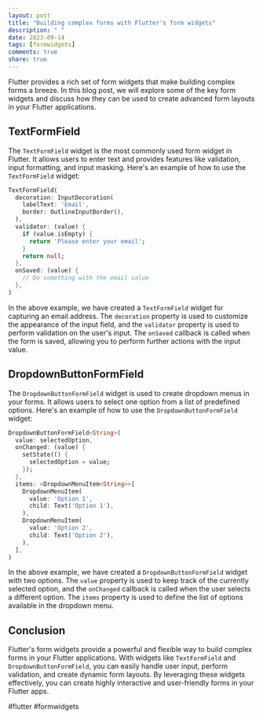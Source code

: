 ```yaml
---
layout: post
title: "Building complex forms with Flutter's form widgets"
description: " "
date: 2023-09-14
tags: [formwidgets]
comments: true
share: true
---
```


Flutter provides a rich set of form widgets that make building complex forms a breeze. In this blog post, we will explore some of the key form widgets and discuss how they can be used to create advanced form layouts in your Flutter applications.

## TextFormField

The `TextFormField` widget is the most commonly used form widget in Flutter. It allows users to enter text and provides features like validation, input formatting, and input masking. Here's an example of how to use the `TextFormField` widget:

```dart
TextFormField(
  decoration: InputDecoration(
    labelText: 'Email',
    border: OutlineInputBorder(),
  ),
  validator: (value) {
    if (value.isEmpty) {
      return 'Please enter your email';
    }
    return null;
  },
  onSaved: (value) {
    // Do something with the email value
  },
)
```

In the above example, we have created a `TextFormField` widget for capturing an email address. The `decoration` property is used to customize the appearance of the input field, and the `validator` property is used to perform validation on the user's input. The `onSaved` callback is called when the form is saved, allowing you to perform further actions with the input value.

## DropdownButtonFormField

The `DropdownButtonFormField` widget is used to create dropdown menus in your forms. It allows users to select one option from a list of predefined options. Here's an example of how to use the `DropdownButtonFormField` widget:

```dart
DropdownButtonFormField<String>(
  value: selectedOption,
  onChanged: (value) {
    setState(() {
      selectedOption = value;
    });
  },
  items: <DropdownMenuItem<String>>[
    DropdownMenuItem(
      value: 'Option 1',
      child: Text('Option 1'),
    ),
    DropdownMenuItem(
      value: 'Option 2',
      child: Text('Option 2'),
    ),
  ],
)
```

In the above example, we have created a `DropdownButtonFormField` widget with two options. The `value` property is used to keep track of the currently selected option, and the `onChanged` callback is called when the user selects a different option. The `items` property is used to define the list of options available in the dropdown menu.

## Conclusion

Flutter's form widgets provide a powerful and flexible way to build complex forms in your Flutter applications. With widgets like `TextFormField` and `DropdownButtonFormField`, you can easily handle user input, perform validation, and create dynamic form layouts. By leveraging these widgets effectively, you can create highly interactive and user-friendly forms in your Flutter apps.

#flutter #formwidgets